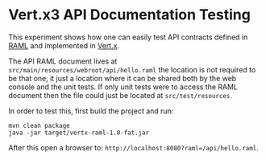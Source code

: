 # Vert.x3 API Documentation Testing

This experiment shows how one can easily test API contracts defined in [RAML](http://raml.org/) and implemented in
 [Vert.x](http://vertx.io).

 The API RAML document lives at `src/main/resources/webroot/api/hello.raml` the location is not required to be that one,
 it just a location where it can be shared both by the web console and the unit tests. If only unit tests were to
 access the RAML document then the file could just be located at `src/test/resources`.

 In order to test this, first build the project and run:

 ```
mvn clean package
java -jar target/vertx-raml-1.0-fat.jar
 ```

After this open a browser to: `http://localhost:8080?raml=/api/hello.raml`.
